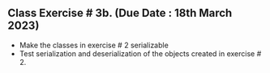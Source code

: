 ## Class Exercise # 3b. (Due Date :  18th March 2023)
- Make the classes in exercise # 2 serializable
- Test serialization and deserialization of the objects created in exercise # 2.